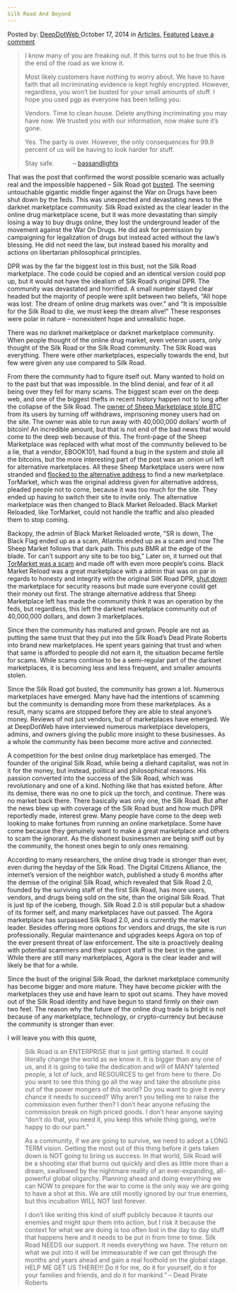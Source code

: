 ```yaml
---
Silk Road And Beyond
---
```

<article class="post-listing post-7388 post type-post status-publish format-standard has-post-thumbnail hentry category-articles category-deepdot-news tag-road tag-silk">
    <div class="post-inner">
    <p class="post-meta">
    <span>Posted by: <a href="https://www.deepdotweb.com/author/admin/" title="">DeepDotWeb </a></span>
    <span>October 17, 2014</span>
    <span>in <a href="https://www.deepdotweb.com/category/articles/" rel="category tag">Articles</a>, <a href="https://www.deepdotweb.com/category/deepdot-news/" rel="category tag">Featured</a></span>
    <span><a href="https://www.deepdotweb.com/2014/10/17/silk-road-beyond/#respond">Leave a comment</a></span>
    </p>
    <div class="clear"></div>
    <div class="entry">
    <blockquote><p>I know many of you are freaking out. If this turns out to be true this is the end of the road as we know it.</p>
    <p>Most likely customers have nothing to worry about. We have to have faith that all incriminating evidence is kept highly encrypted. However, regardless, you won&#8217;t be busted for your small amounts of stuff. I hope you used pgp as everyone has been telling you.</p>
    <p>Vendors. Time to clean house. Delete anything incriminating you may have now. We trusted you with our information, now make sure it&#8217;s gone.</p>
    <p>Yes. The party is over. However, the only consequences for 99.9 percent of us will be having to look harder for stuff.</p>
    <p>Stay safe.           &#8211; <a href="http://www.reddit.com/r/SilkRoad/comments/1nl7p9/sr_shutdown_fallout_discussion/">bassandlights</a></p></blockquote>
    <p>That was the post that confirmed the worst possible scenario was actually real and the impossible happened &#8211; Silk Road got <a href="http://www.forbes.com/sites/andygreenberg/2013/10/02/end-of-the-silk-road-fbi-busts-the-webs-biggest-anonymous-drug-black-market/">busted</a>. The seeming untouchable gigantic middle finger against the War on Drugs have been shut down by the feds. This was unexpected and devastating news to the darknet marketplace community. Silk Road existed as the clear leader in the online drug marketplace scene, but it was more devastating than simply losing a way to buy drugs online, they lost the underground leader of the movement against the War On Drugs. He did ask for permission by campaigning for legalization of drugs but instead acted without the law’s blessing. He did not need the law, but instead based his morality and actions on libertarian philosophical principles.</p>
    <p>DPR was by the far the biggest lost in this bust, not the Silk Road marketplace. The code could be copied and an identical version could pop up, but it would not have the idealism of Silk Road’s original DPR. The community was devastated and horrified. A small number stayed clear headed but the majority of people were split between two beliefs, “All hope was lost. The dream of online drug markets was over.” and “It is impossible for the Silk Road to die, we must keep the dream alive!” These responses were polar in nature &#8211; nonexistent hope and unrealistic hope.</p>
    <p>There was no darknet marketplace or darknet marketplace community. When people thought of the online drug market, even veteran users, only thought of the Silk Road or the Silk Road community. The Silk Road was everything. There were other marketplaces, especially towards the end, but few were given any use compared to Silk Road.</p>
    <p>From there the community had to figure itself out. Many wanted to hold on to the past but that was impossible. In the blind denial, and fear of it all being over they fell for many scams. The biggest scam ever on the deep web, and one of the biggest thefts in recent history happen not to long after the collapse of the Silk Road. The <a href="http://www.deepdotweb.com/2013/11/30/sheep-marketplace-scammed-over-40000000-in-the-biggets-darknet-scam-ever/">owner of Sheep Marketplace stole BTC</a> from its users by turning off withdraws, imprisoning money users had on the site. The owner was able to run away with 40,000,000 dollars&#8217; worth of bitcoin! An incredible amount, but that is not end of the bad news that would come to the deep web because of this. The front-page of the Sheep Marketplace was replaced with what most of the community believed to be a lie, that a vendor, EBOOK101, had found a bug in the system and stole all the bitcoins, but the more interesting part of the post was an .onion url left for alternative marketplaces. All these Sheep Marketplace users were now stranded and <a href="http://www.deepdotweb.com/2013/12/04/uncle-scam-czech-owner-of-sheep-marketplace-working-with-the-fbi/">flocked to the alternative address</a> to find a new marketplace. TorMarket, which was the original address given for alternative address, pleaded people not to come, because it was too much for the site. They ended up having to switch their site to invite only. The alternative marketplace was then changed to Black Market Reloaded. Black Market Reloaded, like TorMarket, could not handle the traffic and also pleaded them to stop coming.</p>
    <p>Backopy, the admin of Black Market Reloaded wrote, “SR is down, The Black Flag ended up as a scam, Atlantis ended up as a scam and now The Sheep Market follows that dark path. This puts BMR at the edge of the blade. Tor can’t support any site to be too big,” Later on, it turned out that <a href="http://www.deepdotweb.com/2013/12/23/reports-tormarket-scam-in-progress/">TorMarket was a scam</a> and made off with even more people’s coins. Black Market Reload was a great marketplace with a admin that was on par in regards to honesty and integrity with the original SilK Road DPR, <a href="http://www.deepdotweb.com/2013/12/01/bmr-is-shutting-down/">shut down</a> the marketplace for security reasons but made sure everyone could get their money out first. The strange alternative address that Sheep Marketplace left has made the community think it was an operation by the feds, but regardless, this left the darknet marketplace community out of 40,000,000 dollars, and down 3 marketplaces.</p>
    <p>Since then the community has matured and grown. People are not as putting the same trust that they put into the Silk Road’s Dead Pirate Roberts into brand new marketplaces. He spent years gaining that trust and when that same is afforded to people did not earn it, the situation became fertile for scams. While scams continue to be a semi-regular part of the darknet marketplaces, it is becoming less and less frequent, and smaller amounts stolen.</p>
    <p>Since the Silk Road got busted, the community has grown a lot. Numerous marketplaces have emerged. Many have had the intentions of scamming but the community is demanding more from these marketplaces. As a result, many scams are stopped before they are able to steal anyone’s money. Reviews of not just vendors, but of marketplaces have emerged. We at DeepDotWeb have interviewed numerous marketplace developers, admins, and owners giving the public more insight to these businesses. As a whole the community has been become more active and connected.</p>
    <p>A competition for the best online drug marketplace has emerged. The founder of the original Silk Road, while being a diehard capitalist, was not in it for the money, but instead, political and philosophical reasons. His passion converted into the success of the Silk Road, which was revolutionary and one of a kind. Nothing like that has existed before. After its demise, there was no one to pick up the torch, and continue. There was no market back there. There basically was only one, the Silk Road. But after the news blew up with coverage of the Silk Road bust and how much DPR reportedly made, interest grew. Many people have come to the deep web looking to make fortunes from running an online marketplace. Some have come because they genuinely want to make a great marketplace and others to scam the ignorant. As the dishonest businessmen are being sniff out by the community, the honest ones begin to only ones remaining.</p>
    <p>According to many researchers, the online drug trade is stronger than ever, even during the heyday of the Silk Road. The Digital Citizens Alliance, the internet’s version of the neighbor watch, published a study 6 months after the demise of the original Silk Road, which revealed that Silk Road 2.0, founded by the surviving staff of the first Silk Road, has more users, vendors, and drugs being sold on the site, than the original Silk Road. That is just tip of the iceberg, though. Silk Road 2.0 is still popular but a shadow of its former self, and many marketplaces have out passed. The Agora marketplace has surpassed Silk Road 2.0, and is currently the market leader. Besides offering more options for vendors and drugs, the site is run professionally. Regular maintenance and upgrades keeps Agora on top of the ever present threat of law enforcement. The site is proactively dealing with potential scammers and their support staff is the best in the game. While there are still many marketplaces, Agora is the clear leader and will likely be that for a while.</p>
    <p>Since the bust of the original Silk Road, the darknet marketplace community has become bigger and more mature. They have become pickier with the marketplaces they use and have learn to spot out scams. They have moved out of the Silk Road identity and have begun to stand firmly on their own two feet. The reason why the future of the online drug trade is bright is not because of any marketplace, technology, or crypto-currency but because the community is stronger than ever.</p>
    <p>I will leave you with this quote,</p>
    <blockquote><p>Silk Road is an ENTERPRISE that is just getting started. It could literally change the world as we know it. It is bigger than any one of us, and it is going to take the dedication and will of MANY talented people, a lot of luck, and RESOURCES to get from here to there. Do you want to see this thing go all the way and take the absolute piss out of the power mongers of this world? Do you want to give it every chance it needs to succeed? Why aren’t you telling me to raise the commission even further then? I don’t hear anyone refusing the commission break on high priced goods. I don’t hear anyone saying “don’t do that, you need it, you keep this whole thing going, we’re happy to do our part.”</p>
    <p>As a community, if we are going to survive, we need to adopt a LONG TERM vision. Getting the most out of this thing before it gets taken down is NOT going to bring us success. In that world, Silk Road will be a shooting star that burns out quickly and dies as little more than a dream, swallowed by the nightmare reality of an ever-expanding, all-powerful global oligarchy. Planning ahead and doing everything we can NOW to prepare for the war to come is the only way we are going to have a shot at this. We are still mostly ignored by our true enemies, but this incubation WILL NOT last forever.</p>
    <p>I don’t like writing this kind of stuff publicly because it taunts our enemies and might spur them into action, but I risk it because the context for what we are doing is too often lost in the day to day stuff that happens here and it needs to be put in from time to time. Silk Road NEEDS our support. It needs everything we have. The return on what we put into it will be immeasurable if we can get through the months and years ahead and gain a real foothold on the global stage. HELP ME GET US THERE!!! Do it for me, do it for yourself, do it for your families and friends, and do it for mankind.” &#8211; Dead Pirate Roberts</p></blockquote>
    </div>
    <span style="display:none"><a href="https://www.deepdotweb.com/tag/road/" rel="tag">road</a> <a href="https://www.deepdotweb.com/tag/silk/" rel="tag">silk</a></span> <span style="display:none" class="updated">2014-10-17</span>
    <div style="display:none" class="vcard author" itemprop="author" itemscope itemtype="http://schema.org/Person"><strong class="fn" itemprop="name"><a href="https://www.deepdotweb.com/author/admin/" title="Posts by DeepDotWeb" rel="author">DeepDotWeb</a></strong></div>
    </div>
</article>

